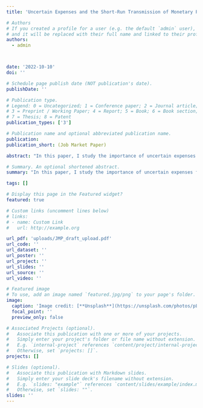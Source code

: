 ```yaml
---
title: 'Uncertain Expenses and the Short-Run Transmission of Monetary Policy (Job Market Paper)'

# Authors
# If you created a profile for a user (e.g. the default `admin` user), write the username (folder name) here
# and it will be replaced with their full name and linked to their profile.
authors:
  - admin



date: '2022-10-10'
doi: ''

# Schedule page publish date (NOT publication's date).
publishDate: ''

# Publication type.
# Legend: 0 = Uncategorized; 1 = Conference paper; 2 = Journal article;
# 3 = Preprint / Working Paper; 4 = Report; 5 = Book; 6 = Book section;
# 7 = Thesis; 8 = Patent
publication_types: ['3']

# Publication name and optional abbreviated publication name.
publication: 
publication_short: (Job Market Paper)

abstract: "In this paper, I study the importance of uncertain expenses for households' savings and the short-run response to monetary policy. Using data from the Consumer Expenditure Survey (CEX), I classify a group of uncertain expenditure items that represent 14.5% of total expenses, and document that they are an important driver of the short-run consumption response to monetary policy shocks. I develop a heterogeneous-agent incomplete markets model with two assets, money and bonds, where households use the two assets to self-insure against income and expenditure uncertainty. A timing friction in the portfolio choice problem, together with frictions in the goods market, leads households to hold extra liquidity relative to their total consumption level. I show that self-insurance motives against expenditure risk imply a novel direct channel for the transmission of monetary policy to consumption, through households' optimal portfolio rebalancing in response to changes in the policy rate. In addition, the model generates concentration in the distribution of money holdings consistent with the data, a feature hard to reconcile with traditional transaction motives for money demand."

# Summary. An optional shortened abstract.
summary: "In this paper, I study the importance of uncertain expenses for households' savings and the short-run response to monetary policy. Using data from the Consumer Expenditure Survey (CEX), I classify a group of uncertain expenditure items that represent 14.5% of total expenses, and document that they are an important driver of the short-run consumption response to monetary policy shocks. I develop a heterogeneous-agent incomplete markets model with two assets, money and bonds, where households use the two assets to self-insure against income and expenditure uncertainty. A timing friction in the portfolio choice problem, together with frictions in the goods market, leads households to hold extra liquidity relative to their total consumption level. I show that self-insurance motives against expenditure risk imply a novel direct channel for the transmission of monetary policy to consumption, through households' optimal portfolio rebalancing in response to changes in the policy rate. In addition, the model generates concentration in the distribution of money holdings consistent with the data, a feature hard to reconcile with traditional transaction motives for money demand."

tags: []

# Display this page in the Featured widget?
featured: true

# Custom links (uncomment lines below)
# links:
# - name: Custom Link
#   url: http://example.org

url_pdf: 'uploads/JMP_draft_upload.pdf'
url_code: ''
url_dataset: ''
url_poster: ''
url_project: ''
url_slides: ''
url_source: ''
url_video: ''

# Featured image
# To use, add an image named `featured.jpg/png` to your page's folder.
image:
  caption: 'Image credit: [**Unsplash**](https://unsplash.com/photos/pLCdAaMFLTE)'
  focal_point: ''
  preview_only: false

# Associated Projects (optional).
#   Associate this publication with one or more of your projects.
#   Simply enter your project's folder or file name without extension.
#   E.g. `internal-project` references `content/project/internal-project/index.md`.
#   Otherwise, set `projects: []`.
projects: []

# Slides (optional).
#   Associate this publication with Markdown slides.
#   Simply enter your slide deck's filename without extension.
#   E.g. `slides: "example"` references `content/slides/example/index.md`.
#   Otherwise, set `slides: ""`.
slides: ''
---
```

